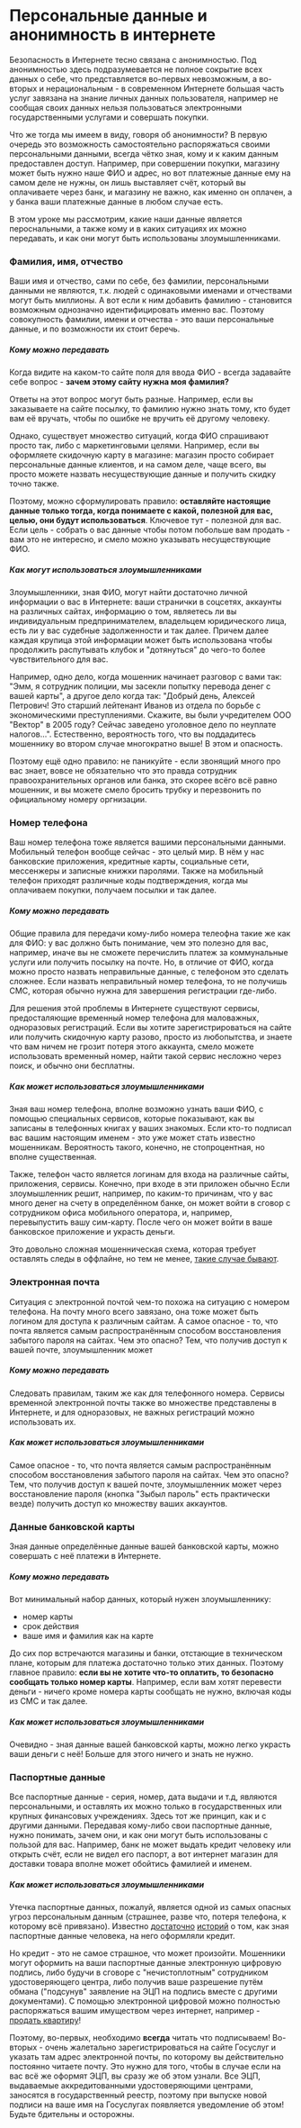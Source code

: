 # Персональные данные и анонимность в интернете

Безопасность в Интернете тесно связана с анонимностью. Под анонимностью здесь подразумевается не полное сокрытие всех данных о себе, что представляется во-первых невозможным, а во-вторых и нерациональным - в современном Интернете большая часть услуг завязана на знание личных данных пользователя, например не сообщая своих данных нельзя пользоваться электронными государственными услугами и совершать покупки. 

Что же тогда мы имеем в виду, говоря об анонимности? В первую очередь это возможность самостоятельно распоряжаться своими персональными данными, всегда чётко зная, кому и к каким данным предоставлен доступ. Например, при совершении покупки, магазину может быть нужно наше ФИО и адрес, но вот платежные данные ему на самом деле не нужны, он лишь выставляет счёт, который вы оплачиваете через банк, и магазину не важно, как именно он оплачен, а у банка ваши платежные данные в любом случае есть.

В этом уроке мы рассмотрим, какие наши данные является пероснальными, а также кому и в каких ситуациях их можно передавать, и как они могут быть использованы злоумышленниками.

### Фамилия, имя, отчество

Ваши имя и отчество, сами по себе, без фамилии, персональными данными не являются, т.к. людей с одинаковыми именами и отчествами могут быть миллионы. А вот если к ним добавить фамилию - становится возможным однозначно идентифицировать именно вас. Поэтому совокупность фамилии, имени и отчества - это ваши персональные данные, и по возможности их стоит беречь.

##### Кому можно передавать
Когда видите на каком-то сайте поля для ввода ФИО - всегда задавайте себе вопрос - **зачем этому сайту нужна моя фамилия?**

Ответы на этот вопрос могут быть разные. Например, если вы заказываете на сайте посылку, то фамилию нужно знать тому, кто будет вам её вручать, чтобы по ошибке не вручить её другому человеку. 

Однако, существует множество ситуаций, когда ФИО спрашивают просто так, либо с маркетинговыми целями. Например, если вы оформляете скидочную карту в магазине: магазин просто собирает персональные данные клиентов, и на самом деле, чаще всего, вы просто можете назвать несуществующие данные и получить скидку точно также.

Поэтому, можно сформулировать правило: **оставляйте настоящие данные только тогда, когда понимаете с какой, полезной для вас, целью, они будут использоваться**. Ключевое тут - полезной для вас. Если цель - собрать о вас данные чтобы потом побольше вам продать - вам это не интересно, и смело можно указывать несуществующие ФИО.

##### Как могут использоваться злоумышленниками

Злоумышленники, зная ФИО, могут найти достаточно личной информации о вас в Интернете: ваши странички в соцсетях, аккаунты на различных сайтах, информацию о том, являетесь ли вы индивидуальным предпринимателем, владельцем юридического лица, есть ли у вас судебные задолженности и так далее. Причем далее каждая крупица этой информации может быть использована чтобы продолжить распутывать клубок и "дотянуться" до чего-то более чувствительного для вас.

Например, одно дело, когда мошенник начинает разговор с вами так: "Эмм, я сотрудник полиции, мы засекли попытку перевода денег с вашей карты", а другое дело когда так: "Добрый день, Алексей Петрович! Это старший лейтенант Иванов из отдела по борьбе с экономическими преступлениями. Скажите, вы были учредителем ООО "Вектор" в 2005 году? Сейчас заведено уголовное дело по неуплате налогов...". Естественно, вероятность того, что вы поддадитесь мошеннику во втором случае многократно выше! В этом и опасность. 

Поэтому ещё одно правило: не паникуйте - если звонящий много про вас знает, вовсе не обязательно что это правда сотрудник правоохранительных органов или банка, это скорее всёго всё равно мошенник, и вы можете смело бросить трубку и перезвонить по официальному номеру оргнизации.

### Номер телефона

Ваш номер телефона тоже является вашими персональными данными. Мобильный телефон вообще сейчас - это целый мир. В нём у нас банковские приложения, кредитные карты, социальные сети, мессенжеры и записные книжки паролями. Также на мобильный телефон приходят различные коды подтверждения, когда мы оплачиваем покупки, получаем посылки и так далее.

##### Кому можно передавать
Общие правила для передачи кому-либо номера телеофна такие же как для ФИО: у вас должно быть понимание, чем это полезно для вас, например, иначе вы не сможете перечислить платеж за коммунальные услуги или получить посылку на почте. Но, в отличие от ФИО, когда можно просто назвать неправильные данные, с телефоном это сделать сложнее. Если назвать неправильный номер телефона, то не получишь СМС, которая обычно нужна для завершения регистрации где-либо.

Для решения этой проблемы в Интернете существуют сервисы, предосталяющие временный номер телефона для маловажных, одноразовых регистраций. Если вы хотите зарегистрироваться на сайте или получить скидочную карту разово, просто из любопытства, и знаете что вам ничем не грозит потеря этого аккаунта, смело можете использовать временный номер, найти такой сервис несложно через поиск, и обычно они бесплатны.

##### Как может использоваться злоумышленниками
Зная ваш номер телефона, вполне возможно узнать ваши ФИО, с помощью специальных сервисов, которые показывают, как вы записаны в телефонных книгах у ваших знакомых. Если кто-то подписал вас вашим настоящим именем - это уже может стать известно мошенникам. Вероятность такого, конечно, не стопроцентная, но вполне существенная.

Также, телефон часто является логинам для входа на различные сайты, приложения, сервисы. Конечно, при входе в эти приложен обычно Если злоумышленник решит, например, по каким-то причинам, что у вас много денег на счету в определённом банке, он может войти в сговор с сотрудником офиса мобильного оператора, и, например, перевыпустить вашу сим-карту. После чего он может войти в ваше банковское приложение и украсть деньги. 

Это довольно сложная мошенническая схема, которая требует оставлять следы в оффлайне, но тем не менее, [такие случае бывают](https://www.vedomosti.ru/society/news/2021/08/06/881121-moshennichestva-pomoschyu-sim-kart).

### Электронная почта

Ситуация с электронной почтой чем-то похожа на ситуацию с номером телефона. На почту много всего завязано, она тоже может быть логином для доступа к различным сайтам. А самое опасное - то, что почта является самым распространённым способом восстановления забытого пароля на сайтах. Чем это опасно? Тем, что получив доступ к вашей почте, злоумышленник может

##### Кому можно передавать
Следовать правилам, таким же как для телефонного номера. Сервисы временной электронной почты также во множестве представлены в Интернете, и для одноразовых, не важных регистраций можно использовать их.

##### Как может использоваться злоумышленниками
Самое опасное - то, что почта является самым распространённым способом восстановления забытого пароля на сайтах. Чем это опасно? Тем, что получив доступ к вашей почте, злоумышленник может через восстановление пароля (кнопка "Зыбыл пароль" есть практически везде) получить доступ ко множеству ваших аккаунтов.

### Данные банковской карты

Зная данные определённые данные вашей банковской карты, можно совершать с неё платежи в Интернете.

##### Кому можно передавать
Вот минимальный набор данных, который нужен злоумышленнику:
- номер карты
- срок действия
- ваше имя и фамилия как на карте

До сих пор встречаются магазины и банки, отстающие в техническом плане, которым для платежа достаточно только этих данных. Поэтому главное правило: **если вы не хотите что-то оплатить, то безопасно сообщать только номер карты**. Например, если вам хотят перевести деньги - ничего кроме номера карты сообщать не нужно, включая коды из СМС и так далее.

##### Как может использоваться злоумышленниками
Очевидно - зная данные вашей банковской карты, можно легко украсть ваши деньги с неё! Больше для этого ничего и знать не нужно.

### Паспортные данные
Все паспортные данные - серия, номер, дата выдачи и т.д, являются персональными, и оставлять их можно только в государственных или крупных финансовых учреждениях. Здесь тот же принцип, как и с другими данными. Передавая кому-либо свои паспортные данные, нужно понимать, зачем они, и как они могут быть использованы с пользой для вас. Например, банк не может выдать кредит человеку или открыть счёт, если не видел его паспорт, а вот интернет магазин для доставки товара вполне может обойтись фамилией и именем.

##### Как может использоваться злоумышленниками
Утечка паспортные данных, пожалуй, является одной из самых опасных угроз персональным данным (страшнее, разве что, потеря телефона, к которому всё привязано). Известно [достаточно](https://vc.ru/claim/281825-tinkoff-otpravil-zayavku-na-kredit-ot-moego-lica-i-bez-moego-vedoma) [историй](https://vc.ru/claim/250721-alfa-bank-na-menya-oformili-kredit-po-poddelnym-dokumentam-na-moy-vzglyad-bank-dopustil-ryad-grubyh-oshibok) о том, как зная паспортные данные человека, на него оформляли кредит.

Но кредит - это не самое страшное, что может произойти. Мошенники могут оформить на ваши паспортные данные электронную цифровую подпись, либо будучи в сговоре с "нечистоплотным" сотрудником удостоверяющего центра, либо получив ваше разрешение путём обмана ("подсунув" заявление на ЭЦП на подпись вместе с другими документами). С помощью электронной цифровой можно полностью распоряжаться вашим имуществом через интернет, например - [продать квартиру](https://journal.tinkoff.ru/news/zapretite-sdelki/)!

Поэтому, во-первых, необходимо **всегда** читать что подписываем! Во-вторых - очень жалетально зарегистрироваться на сайте Госуслуг и указать там адрес электронной почты, по которому вы действительно постоянно читаете почту. Это нужно для того, чтобы в случае если на вас всё же оформят ЭЦП, вы сразу же об этом узнали. Все ЭЦП, выдаваемые аккредитованными удостоверяющими центрами, заносятся в государственный реестр, поэтому при выпуске новой подписи на ваше имя на Госуслугах появляется уведомление об этом! Будьте бдительны и осторожны.